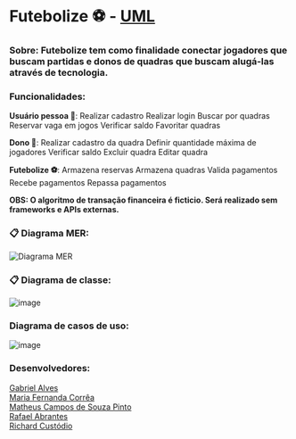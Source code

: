 # Futebolize ⚽ - <a href="https://lucid.app/lucidspark/a883486a-640b-4835-9fce-838986ea986a/edit?viewport_loc=-118%2C-493%2C3553%2C1786%2C0_0&invitationId=inv_df86c35e-0232-4099-83db-ac3b3beb64de" target="_blank">UML</a>

### Sobre: Futebolize tem como finalidade conectar jogadores que buscam partidas e donos de quadras que buscam alugá-las através de tecnologia.

### **Funcionalidades**:

**Usuário pessoa 👤**:
Realizar cadastro
Realizar login
Buscar por quadras
Reservar vaga em jogos
Verificar saldo
Favoritar quadras


**Dono 👤**: 
Realizar cadastro da quadra
Definir quantidade máxima de jogadores
Verificar saldo
Excluir quadra
Editar quadra


**Futebolize ⚽**:
Armazena reservas
Armazena quadras
Valida pagamentos
Recebe pagamentos
Repassa pagamentos

**OBS: O algoritmo de transação financeira é ficticio. Será realizado sem frameworks e APIs externas.**
 
### 📋 **Diagrama MER**:

![Diagrama MER](https://github.com/Prophantasia/futebolize/assets/98701412/23902ec3-5501-44f5-adbf-3f0e4830cc29)

### 📋 **Diagrama de classe**:
![image](https://github.com/Prophantasia/futebolize/assets/98701412/d3c7f089-000d-4541-b969-d5a080d911f1)

### **Diagrama de casos de uso**:
![image](https://github.com/Prophantasia/futebolize/assets/98701412/d52bb600-8ba9-40dc-b5bb-46cbee3b84fb)


### Desenvolvedores:
<a href="https://github.com/AlvesDDev" target="_blank">Gabriel Alves</a><br>
<a href="https://github.com/owmafe" target="_blank">Maria Fernanda Corrêa</a><br>
<a href="https://github.com/Prophantasia" target="_blank">Matheus Campos de Souza Pinto</a><br>
<a href="https://github.com/RafaelSoaresA" target="_blank">Rafael Abrantes</a><br>
<a href="https://github.com/richardOliveira11" target="_blank">Richard Custódio</a><br>
